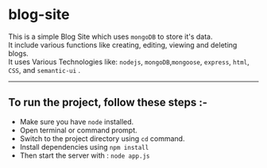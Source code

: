 # blog-site
This is a simple Blog Site which uses `mongoDB` to store it's data.<br>
It include various functions like creating, editing, viewing and deleting blogs.<br>
It uses Various Technologies like: `nodejs`, `mongoDB`,`mongoose`, `express`, `html`, `CSS`, and `semantic-ui` .<br>
***
## To run  the project, follow these  steps :-
<ul>
<li>Make sure you have <code>node</code> installed.</li>
<li>Open terminal or command prompt. </li>
  <li>Switch to the project directory using <code>cd</code> command.</li>
  <li>Install dependencies using <span><code>npm install </code></span></li>
  <li>Then start the server with : <span><code>node app.js</code></span></li>
</ul>
